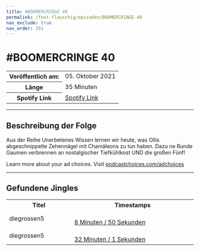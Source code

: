 ```yaml
---
title: #BOOMERCRINGE 40
permalink: /fest-flauschig/episoden/BOOMERCRINGE-40
nav_exclude: true
nav_order: 351
---
```


# #BOOMERCRINGE 40
<table class="resp-table dcf-table dcf-table-responsive dcf-table-bordered dcf-table-striped dcf-w-100%">
                    <tbody>
                        <tr>
                            <th scope="row">Veröffentlich am:</th>
                            <td data-label="Veröffentlich am:">05. Oktober 2021</td>
                        </tr>
                        <tr>
                            <th scope="row">Länge </th>
                            <td data-label="Länge ">35 Minuten</td>
                        </tr><tr>
                                <th scope="row">Spotify Link</th>
                                <td data-label="Spotify Link"><a href="https://open.spotify.com/episode/0y13jPDKQyAiB0xzZCnqzN">Spotify Link</a></td>
                            </tr></tbody>
                </table>

***

## Beschreibung der Folge

<div>
<p>Aus der Reihe Unerbetenes Wissen lernen wir heute, was Ollis abgeschnippelte Zehennägel mit Chamäleons zu tun haben. Dazu ne Runde Gaumen verbrennen an nostalgischer Tiefkühlkost UND die großen Fünf!</p><p> </p><p>Learn more about your ad choices. Visit <a href="https://podcastchoices.com/adchoices">podcastchoices.com/adchoices</a></p>  
</div>

***

## Gefundene Jingles

<table style="display: table;">
                                    <tr>
                                        <th class="tableColumnTitle">Titel</th>
                                        <th class="tableColumnTimestamps">Timestamps</th>
                                    </tr>
                                    <tr>
                                <td markdown="span"  class="tableColumnTitle">diegrossen5</td>
                                <td markdown="span" class="tableColumnTimestamps">
                                <br>
                                <a href="https://open.spotify.com/episode/0y13jPDKQyAiB0xzZCnqzN?t=530">
                                8 Minuten / 50 Sekunden</a>
                                </td></tr><tr>
                                <td markdown="span"  class="tableColumnTitle">diegrossen5</td>
                                <td markdown="span" class="tableColumnTimestamps">
                                <br>
                                <a href="https://open.spotify.com/episode/0y13jPDKQyAiB0xzZCnqzN?t=1921">
                                32 Minuten / 1 Sekunden</a>
                                </td></tr></table>